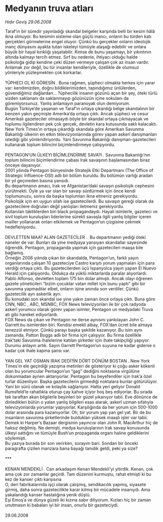 # Medyanın truva atları

*Hıdır Geviş 29.06.2008*

<div class="taraf_structure_2col_1zq">
<div class="margen_n">



 <p>Taraf’ın bir süredir yayınladığı skandal belgeler karşında belli bir kesim hâlâ ikna olmuyor. Bu kesimin sisteme olan güçlü inancı, onların bu türden katı gerçekleri görmelerine engel oluyor. Çünkü bu gerçekler onların ideolojik inanç dünyasını ayakta tutan iskeleyi tümüyle alaşağı edebilir ve onlara büyük bir hayal kırıklığı yaşatabilir. Kimse de bunu yaşamayı, bir yıkıntının altında kalmayı tercih etmez. Sırf bu nedenle, ihtiyacı olduğu halde psikoloğa gidip kendine çeki düzen vermeye çalışan çok az insan vardır. Anlamak zor değil, bu tür insanlar kendileriyle, özellikle de olumsuz yönleriyle yüzleşmekten çok korkarlar.<br/>
<br/>
?ÜPHECI OL Kİ GÖRESİN . Buna rağmen, şüpheci olmakta herkes için yarar var: kendimizden, doğru bildiklerimizden, tapındığımız ünlülerden, güvendiğimiz dağlardan... ?üphecilik insanın gözünü açan bir şey, öteki türlü sizden saklananı da saklanmayıp gözünüzün içine sokulanı da göremiyorsunuz. Yanlış anlamayın paranoyak olun demiyorum. <br/>
Bugün Türkiye’de yaşanan ve Taraf’ın ortaya çıkardığı belge skandalının bir benzeri yakın geçmişte Amerika’da ortaya çıktı. Ancak şüpheci ve cesur Amerikalı gazeteciler olmasaydı böyle bir skandal ortaya çıkmayacak ve toplumu ilgilendiren pek çok gerçek, devletin kara kutusunda saklı kalacaktı. <br/>
New York Times’ın ortaya çıkardığı skandala göre Amerikan Savunma Bakanlığı ülkenin en etkin televizyonlarında görev yapan askerî danışmanları istediği gibi yönlendiriyordu. Yani Savunma Bakanlığı danışman-gazetecileri kullanarak toplum bilincini biçimlendirmeye çalışıyordu. <br/>
<br/>
PENTAGON’UN ÜLKEYI BİÇİMLENDİRME SAVA?I . Savunma Bakanlığı’nın toplum bilincini biçimlendirme çabası Irak savaşının başlamasından biraz önceye dayanıyor. <br/>
2001 yılında Pentagon bünyesinde Stratejik Etki Departmanı (The Office of Strategic Influence-OSI) adlı bir bölüm kuruldu. Bu bölümün varlığı aradan bir yıl geçmeden basına yansıdı. <br/>
Bu departmanın amacı, Irak ve Afganistan’daki savaşın psikolojik cephesini yürütmekti. Öyle ya var olan bir savaşı sürdürmek için önce kendi toplumunuzu, sonra da başka toplumları ikna etmeniz gerekiyordu. Psikolojik için en uygun silah ise gazetecilerdi. Bu savaşın gereği olarak da gazetecilere doğruları değil yanlışları iletmeniz gerekiyordu. <br/>
Kullanılan taktiklerden biri black propagandaydı. Hayali isimlerle, gazeteci ve sivil toplum kuruluşları liderlerine sürekli savaşla ilgili yanlış bilgiler içeren mailler yollanarak onları etkilemek ve Pentagon’un çizgisine çekmek hedefleniyordu. <br/>
<br/>
DEVLETTEN MAA? ALAN GAZETECİLER .  Bu departmanın yediği öteki naneler de var. Bunları da yine medyaya yansıyan skandallar sayesinde öğrendik. Pentagon, propaganda yapmak için gazetecileri maaşa bile bağlamış. <br/>
Örneğin 2006 yılında çıkan bir skandalda, Pentagon’un, farklı yayın organlarında çalışan 10 gazeteciye Castro karşıtı yorum yapmaları için para verdiği ortaya çıktı. Bu gazetecilerden üçü İspanyolca yayın yapan El Nuevo Herald için çalışıyordu. Oldukça da yüklü miktarlarda paralar alıyorlardı. Pablo Alfonso, devletten toplam 175 bin dolar almıştı. Ancak olayı öğrenen gazete yöneticileri “bizim çocuklar vatan millet için bunu yaptı” gibi bir savunma yapmadılar elbet, onların işine anında son verdiler. Çünkü gazetecilik ayrı askerlik ayrı. <br/>
Bu konudaki son skandal ise yine yakın zaman önce ortaya çıktı. Buna göre CNN, NBC , ABC, MSNBC, FOX News televizyonları ile bir çok radyoda askerî yorumcu olarak görev yapan isimler, Pentagon un medyadaki Truva atı gibi hareket ediyorlardı. <br/>
FOX News da çıkan ve Pentagon ne derse aynısını yankılayan John C. Garrett bu isimlerden biri. Kendisi emekli albay, FOX’dan ücret bile almaya tenezzül etmiyor. Çünkü parayı başka şekilde kazanıyor. Bu isim aynı zamanda, Patton Boggs adlı bir firma için çalışıyor. Bu firma özellikle Irak’taki Savunma ihalelerine katılan şirketler için ihale takipçiliği yapıyor. Durumu anlayın artık. Sayın Garrett Pentagon’un suyuna ne kadar giderse o kadar çok ihale kapma şansı var. <br/>
<br/>
YAN GEL YAT OSMAN IRAK DEDİ?İN DÖRT DÖNÜM BOSTAN . New York Times’ın ele geçirdiği yazışma metinleri de gösteriyor ki çoğu asker kökenli olan bu yorumcular Pentagon’un “gag” dediğini noktasına virgülüne dokunmadan aynen aktarıyorlar. Pentagon bu beyefendiler için Irak’a özel turlar düzenliyor. Başka gazetecilerin girmediği noktalara bunlar götürülüyor. Yani bir sürü olanak ve kolaylık sağlanıyor. Hatta yeri geliyor Donald Rumsfeld’le rahatlıkla oturup çay kahve içiyor hoş beş ediyorlar. Bu sırada tek taraftan akan bilgilerle beyinleri bir güzel yıkanıyor tabii. Eve dönünce de dinledikleri bütün o yalan yanlış bilgileri esas alarak, askerî uzman sıfatıyla televizyonlarda yorumlar yapıyorlar. Karşılığında da her yorum için 500-1000 dolar arasında para kazanıyorlar. Oh, bir yorum yap yan gel yat. Bir de bu insanların savunma şirketlerinde buldukları yüksek maaşlı işler var tabii.<br/>
Demek ki Harper’s Bazaar dergisinin yayıncısı olan John R. MacArthur hiç de haksız değilmiş. Ne demişti, medya kuruluşlarının Irak savaşı konusunda ülkeyi sattığını ve tümüyle Bush’un propaganda organı haline geldiklerini söylemişti. <br/>
Bu yazıya burada bir son verirken, sorayım bari. Sondan bir önceki paragrafta çizilen manzara bana bayağı tanıdık geldi, peki ya size?<br/>
<br/>
***<br/>
<br/>
KENAN MENDEKLİ . Can arkadaşım Kenan Mendekli’yi yitirdik. Kenan, çok ama çok zor zamanlar geçirdi. Tam düzenini kurmuştu, rahat etmişti ki bu kez de kanser çıktı karşısına<br/>
O, deri fabrikalarında işçi olarak çalışmış, sendikacılık yapmış, siyasete girmiş, daha sonra gazetecilikte karar kılmış bir mücadele insanıydı. Ama yakalandığı kanser hastalığına yenik düştü. <br/>
Eşi Emoş’a ve dünya güzeli iki kızına sabır diliyorum. Kızları hiç bir zaman unutmasın ki babaları iyi bir insan, onurlu bir gazeteciydi.<br/>
<br/>
29.06.2008</p>

<br/>


<div id="taraf_not">
</div>

</div>


</div>

